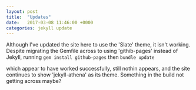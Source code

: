 ```yaml
---
layout: post
title:  "Updates"
date:   2017-03-08 11:46:00 +0000
categories: jekyll update
---
```

Although I've updated the site here to use the 'Slate' theme, it isn't working. Despite migrating the Gemfile across to using 'githib-pages' instead of Jekyll, running
`gem install github-pages`
then
`bundle update`

which appear to have worked successfully, still nothin appears, and the site continues to show 'jekyll-athena' as its theme. Something in the build not getting across maybe?
